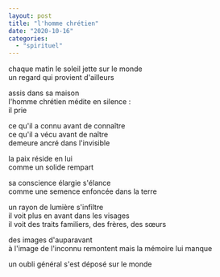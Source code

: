 ```yaml
---
layout: post
title: "l'homme chrétien"
date: "2020-10-16"
categories: 
  - "spirituel"
---
```


chaque matin le soleil jette sur le monde  
un regard qui provient d'ailleurs

assis dans sa maison  
l'homme chrétien médite en silence :  
il prie

ce qu'il a connu avant de connaître  
ce qu'il a vécu avant de naître  
demeure ancré dans l'invisible

la paix réside en lui  
comme un solide rempart

sa conscience élargie s'élance  
comme une semence enfoncée dans la terre

un rayon de lumière s'infiltre  
il voit plus en avant dans les visages  
il voit des traits familiers, des frères, des sœurs

des images d'auparavant  
à l'image de l'inconnu remontent
mais la mémoire lui manque  

un oubli général s'est déposé sur le monde
